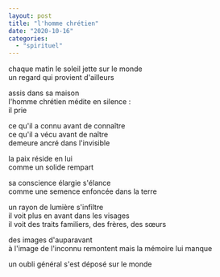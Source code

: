 ```yaml
---
layout: post
title: "l'homme chrétien"
date: "2020-10-16"
categories: 
  - "spirituel"
---
```


chaque matin le soleil jette sur le monde  
un regard qui provient d'ailleurs

assis dans sa maison  
l'homme chrétien médite en silence :  
il prie

ce qu'il a connu avant de connaître  
ce qu'il a vécu avant de naître  
demeure ancré dans l'invisible

la paix réside en lui  
comme un solide rempart

sa conscience élargie s'élance  
comme une semence enfoncée dans la terre

un rayon de lumière s'infiltre  
il voit plus en avant dans les visages  
il voit des traits familiers, des frères, des sœurs

des images d'auparavant  
à l'image de l'inconnu remontent
mais la mémoire lui manque  

un oubli général s'est déposé sur le monde
